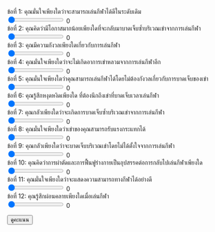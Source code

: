 <!-- Domain: Emotion (ข้อ 1-5) -->
<div class="question-container">
    <label for="q1">ข้อที่ 1: คุณมั่นใจเพียงใดว่าจะสามารถเล่นกีฬาได้ดีในระดับเดิม</label><br>
    <input type="range" min="0" max="100" step="10" value="0" class="slider" id="q1" oninput="updateOutput('q1Output', this.value)">
    <span id="q1Output" class="output">0</span>
</div>

<div class="question-container">
    <label for="q2">ข้อที่ 2: คุณคิดว่ามีโอกาสมากน้อยเพียงใดที่จะกลับมาบาดเจ็บซ้ำบริเวณเข่าจากการเล่นกีฬา</label><br>
    <input type="range" min="0" max="100" step="10" value="0" class="slider" id="q2" oninput="updateOutput('q2Output', this.value)">
    <span id="q2Output" class="output">0</span>
</div>

<div class="question-container">
    <label for="q3">ข้อที่ 3: คุณมีความกังวลเพียงใดเกี่ยวกับการเล่นกีฬา</label><br>
    <input type="range" min="0" max="100" step="10" value="0" class="slider" id="q3" oninput="updateOutput('q3Output', this.value)">
    <span id="q3Output" class="output">0</span>
</div>

<div class="question-container">
    <label for="q4">ข้อที่ 4: คุณมั่นใจเพียงใดว่าจะไม่เกิดอาการเข่าหลวมจากการเล่นกีฬาอีก</label><br>
    <input type="range" min="0" max="100" step="10" value="0" class="slider" id="q4" oninput="updateOutput('q4Output', this.value)">
    <span id="q4Output" class="output">0</span>
</div>

<div class="question-container">
    <label for="q5">ข้อที่ 5: คุณมั่นใจเพียงใดว่าคุณสามารถเล่นกีฬาได้โดยไม่ต้องกังวลเกี่ยวกับการบาดเจ็บของเข่า</label><br>
    <input type="range" min="0" max="100" step="10" value="0" class="slider" id="q5" oninput="updateOutput('q5Output', this.value)">
    <span id="q5Output" class="output">0</span>
</div>

<!-- Domain: Confidence in performance (ข้อ 6-10) -->
<div class="question-container">
    <label for="q6">ข้อที่ 6: คุณรู้สึกหงุดหงิดเพียงใด ที่ต้องนึกถึงเข่าที่บาดเจ็บเวลาเล่นกีฬา</label><br>
    <input type="range" min="0" max="100" step="10" value="0" class="slider" id="q6" oninput="updateOutput('q6Output', this.value)">
    <span id="q6Output" class="output">0</span>
</div>

<div class="question-container">
    <label for="q7">ข้อที่ 7: คุณกลัวเพียงใดว่าจะเกิดการบาดเจ็บซ้ำบริเวณเข่าจากการเล่นกีฬา</label><br>
    <input type="range" min="0" max="100" step="10" value="0" class="slider" id="q7" oninput="updateOutput('q7Output', this.value)">
    <span id="q7Output" class="output">0</span>
</div>

<div class="question-container">
    <label for="q8">ข้อที่ 8: คุณมั่นใจเพียงใดว่าเข่าของคุณสามารถรับแรงกระแทกได้</label><br>
    <input type="range" min="0" max="100" step="10" value="0" class="slider" id="q8" oninput="updateOutput('q8Output', this.value)">
    <span id="q8Output" class="output">0</span>
</div>

<div class="question-container">
    <label for="q9">ข้อที่ 9: คุณกลัวเพียงใดว่าจะบาดเจ็บบริเวณเข่าโดยไม่ได้ตั้งใจจากการเล่นกีฬา</label><br>
    <input type="range" min="0" max="100" step="10" value="0" class="slider" id="q9" oninput="updateOutput('q9Output', this.value)">
    <span id="q9Output" class="output">0</span>
</div>

<div class="question-container">
    <label for="q10">ข้อที่ 10: คุณคิดว่าการผ่าตัดและการฟื้นฟูร่างกายเป็นอุปสรรคต่อการกลับไปเล่นกีฬาเพียงใด</label><br>
    <input type="range" min="0" max="100" step="10" value="0" class="slider" id="q10" oninput="updateOutput('q10Output', this.value)">
    <span id="q10Output" class="output">0</span>
</div>

<!-- Domain: Risk appraisal (ข้อ 11-12) -->
<div class="question-container">
    <label for="q11">ข้อที่ 11: คุณมั่นใจเพียงใดว่าจะแสดงความสามารถทางกีฬาได้อย่างดี</label><br>
    <input type="range" min="0" max="100" step="10" value="0" class="slider" id="q11" oninput="updateOutput('q11Output', this.value)">
    <span id="q11Output" class="output">0</span>
</div>

<div class="question-container">
    <label for="q12">ข้อที่ 12: คุณรู้สึกผ่อนคลายเพียงใดเมื่อเล่นกีฬา</label><br>
    <input type="range" min="0" max="100" step="10" value="0" class="slider" id="q12" oninput="updateOutput('q12Output', this.value)">
    <span id="q12Output" class="output">0</span>
</div>

<!-- Function to update output values -->
<script>
    function updateOutput(outputId, value) {
        document.getElementById(outputId).innerText = value;
    }
</script> 

<!-- Calculate score and display result -->
<button class="submit-btn" onclick="calculateScore()">ดูคะแนน</button>
<div id="result"></div>

<script>
    function calculateScore() {
        // เก็บคะแนนของแต่ละข้อ
        const q1 = parseInt(document.getElementById('q1').value);
        const q2 = parseInt(document.getElementById('q2').value);
        const q3 = parseInt(document.getElementById('q3').value);
        const q4 = parseInt(document.getElementById('q4').value);
        const q5 = parseInt(document.getElementById('q5').value);
        const q6 = parseInt(document.getElementById('q6').value);
        const q7 = parseInt(document.getElementById('q7').value);
        const q8 = parseInt(document.getElementById('q8').value);
        const q9 = parseInt(document.getElementById('q9').value);
        const q10 = parseInt(document.getElementById('q10').value);
        const q11 = parseInt(document.getElementById('q11').value);
        const q12 = parseInt(document.getElementById('q12').value);
        
        // คำนวณคะแนนรวมของแต่ละโดเมน
        const emotionScore = (q1 + q2 + q3 + q4 + q5) / 5;
        const confidenceScore = (q6 + q7 + q8 + q9 + q10) / 5;
        const riskAppraisalScore = (q11 + q12) / 2;

        // แสดงผลคะแนน
        const result = `
            <h3>ผลการประเมิน</h3>
            <p>คะแนน Emotion: ${emotionScore}</p>
            <p>คะแนน Confidence in Performance: ${confidenceScore}</p>
            <p>คะแนน Risk Appraisal: ${riskAppraisalScore}</p>
        `;
        document.getElementById('result').innerHTML = result;
    }
</script>
